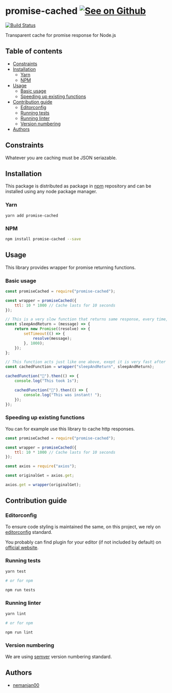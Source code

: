 # promise-cached [![See on Github](https://github.com/themes/tactile/images/octocat-icon.png)](https://github.com/nemanjan00/promise-cached#promise-cached-)

[![Build Status](https://travis-ci.org/nemanjan00/promise-cached.svg?branch=master)](https://travis-ci.org/nemanjan00/promise-cached)

Transparent cache for promise response for Node.js

## Table of contents

<!-- vim-markdown-toc GFM -->

* [Constraints](#constraints)
* [Installation](#installation)
	* [Yarn](#yarn)
	* [NPM](#npm)
* [Usage](#usage)
	* [Basic usage](#basic-usage)
	* [Speeding up existing functions](#speeding-up-existing-functions)
* [Contribution guide](#contribution-guide)
	* [Editorconfig](#editorconfig)
	* [Running tests](#running-tests)
	* [Running linter](#running-linter)
	* [Version numbering](#version-numbering)
* [Authors](#authors)

<!-- vim-markdown-toc -->

## Constraints

Whatever you are caching must be JSON seriazable.

## Installation

This package is distributed as package in [npm](https://www.npmjs.com/) repository and can be installed using any node package manager. 

### Yarn

```
yarn add promise-cached
```

### NPM

```bash
npm install promise-cached --save
```

## Usage

This library provides wrapper for promise returning functions.

### Basic usage

```javascript
const promiseCached = require("promise-cached");

const wrapper = promiseCached({
	ttl: 10 * 1000 // Cache lasts for 10 seconds
});

// This is a very slow function that returns same response, every time, for same params
const sleepAndReturn = (message) => {
	return new Promise((resolve) => {
		setTimeout(() => {
			resolve(message);
		}, 1000);
	});
};

// This function acts just like one above, exept it is very fast after the first time
const cachedFunction = wrapper("sleepAndReturn", sleepAndReturn);

cachedFunction("💪").then(() => {
	console.log("This took 1s");

	cachedFunction("💪").then(() => {
		console.log("This was instant! ");
	});
});
```

### Speeding up existing functions

You can for example use this library to cache http responses.

```javascript
const promiseCached = require("promise-cached");

const wrapper = promiseCached({
	ttl: 10 * 1000 // Cache lasts for 10 seconds
});

const axios = require("axios");

const originalGet = axios.get;

axios.get = wrapper(originalGet);
```

## Contribution guide

### Editorconfig

To ensure code styling is maintained the same, on this project, we rely on [editorconfig](https://editorconfig.org/) standard.

You probably can find plugin for your editor (if not included by default) on [official website](https://editorconfig.org/). 

### Running tests

``` bash
yarn test

# or for npm

npm run tests
```

### Running linter

```bash
yarn lint

# or for npm

npm run lint
```

### Version numbering

We are using [semver](https://semver.org/) version numbering standard. 

## Authors

* [nemanjan00](https://github.com/nemanjan00)

